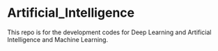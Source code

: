 # Artificial_Intelligence

This repo is for the development codes for Deep Learning and Artificial Intelligence and Machine Learning.
